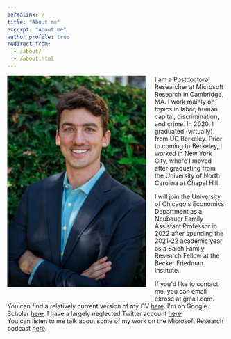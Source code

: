 ```yaml
---
permalink: /
title: "About me"
excerpt: "About me"
author_profile: true
redirect_from: 
  - /about/
  - /about.html
---
```



<img class="img-responsive" style="float: left; margin: 0px 20px 20px 0px;" src="/images/profile.jpg" width="320">I am a Postdoctoral Researcher at Microsoft Research in Cambridge, MA. I work mainly on topics in labor, human capital, discrimination, and crime. In 2020, I graduated (virtually) from UC Berkeley. Prior to coming to Berkeley, I worked in New York City, where I moved after graduating from the University of North Carolina at Chapel Hill.

I will join the University of Chicago's Economics Department as a Neubauer Family Assistant Professor in 2022 after spending the 2021-22 academic year as a Saieh Family Research Fellow at the Becker Friedman Institute. 

If you'd like to contact me, you can email ekrose at gmail.com. You can find a relatively current version of my CV [here](/files/ekr_cv_12-09-19_jmp_long.pdf). I'm on Google Scholar [here](https://scholar.google.com/citations?user=dMs-BJUAAAAJ). I have a largely neglected Twitter account [here](https://twitter.com/evankrose).       
You can listen to me talk about some of my work on the Microsoft Research podcast [here](https://www.microsoft.com/en-us/research/podcast/econ1-using-microeconomics-to-solve-mass-incarceration-featuring-hunt-allcott-and-evan-rose/).
  
